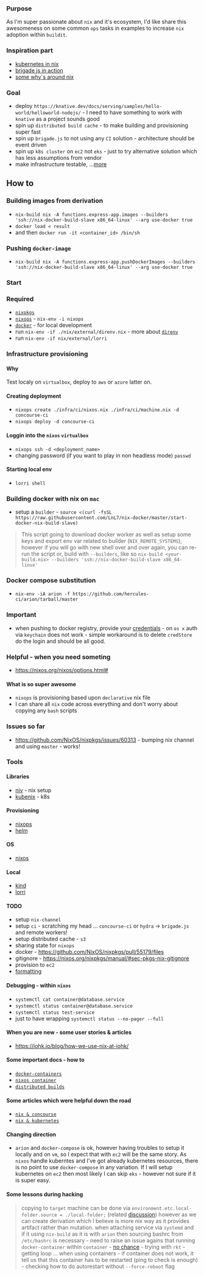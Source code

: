 ### Purpose
As I'm super passionate about `nix` and it's ecosystem, I'd like share this awesomeness on some common `ops` tasks in examples to increase `nix` adoption within `buildit`.

### Inspiration part
* [kubernetes in nix](https://www.youtube.com/watch?v=XgZWbrBLP4I)
* [brigade js in action](https://www.youtube.com/watch?v=yhfc0FKdFc8&t=1s)
* [some why`s around nix](https://www.youtube.com/watch?v=YbUPdv03ciI)

### Goal
* deploy `https://knative.dev/docs/serving/samples/hello-world/helloworld-nodejs/` - I need to have something to work with `knative` as a project sounds good
* spin up `distributed build cache` - to make building and provisioning super fast
* spin up `brigade.js` to not using any `CI` solution - architecture should be event driven
* spin up `k8s cluster` on `ec2` not `eks` - just to try alternative solution which has less assumptions from vendor
* make infrastructure testable, ...[more](https://nixos.org/nixos/manual/index.html#sec-nixos-tests)

## How to
### Building images from derivation
* `nix-build nix -A functions.express-app.images --builders 'ssh://nix-docker-build-slave x86_64-linux' --arg use-docker true`
* `docker load < result`
* and then `docker run -it <container_id> /bin/sh`

### Pushing `docker-image`
* `nix-build nix -A functions.express-app.pushDockerImages --builders 'ssh://nix-docker-build-slave x86_64-linux' --arg use-docker true`

### Start
### Required
* [`nixpkgs`](https://nixos.org/nix/download.html)
* [`nixops`](https://nixos.org/nixops/manual/#chap-installation) - `nix-env -i nixops`
* [`docker`](https://www.docker.com/get-started) - for local development
* run `nix-env -if ./nix/external/direnv.nix` - more about [`direnv`](https://direnv.net/)
* run `nix-env -if nix/external/lorri`

### Infrastructure provisioning
#### Why
Test localy on `virtualbox`, deploy to `aws` or `azure` latter on.

#### Creating deployment
* `nixops create ./infra/ci/nixos.nix ./infra/ci/machine.nix -d concourse-ci`
* `nixops deploy -d concourse-ci`

#### Loggin into the `nixos` `virtualbox`
* `nixops ssh -d <deployment_name>`
* changing password (if you want to play in non headless mode) `passwd`

#### Starting local env
* `lorri shell`

### Building docker with nix on `mac`
* setup a `builder` - `source <(curl -fsSL https://raw.githubusercontent.com/LnL7/nix-docker/master/start-docker-nix-build-slave)`
> This script going to download docker worker as well as setup some keys and export env var related to builder (`NIX_REMOTE_SYSTEMS`), however if you will go with new shell over and over again, you can re-run the script or, build with `--builders`, like so `nix-build <your-build.nix> --builders 'ssh://nix-docker-build-slave x86_64-linux'`

### Docker compose substitution
* `nix-env -iA arion -f https://github.com/hercules-ci/arion/tarball/master`

### Important
* when pushing to docker registry, provide your [credentials](https://github.com/containers/skopeo#private-registries-with-authentication) - on `os x` auth via `keychain` does not work - simple workaround is to delete `credStore` do the login and should be all good.

### Helpful - when you need someting
* https://nixos.org/nixos/options.html#

#### What is so super awesome
* `nixops` is provisioning based upon `declarative` nix file
* I can share all `nix` code across everything and don't worry about copying any `bash` scripts

### Issues so far
* https://github.com/NixOS/nixpkgs/issues/60313 - bumping nix channel and using `master` - works!

### Tools

#### Libraries
* [niv](https://github.com/nmattia/niv) - nix setup
* [kubenix](https://github.com/xtruder/kubenix/tree/kubenix-2.0) - k8s

#### Provisioning
* [nixops](https://nixos.org/nixops/)
* [helm](https://helm.sh/)

#### OS
* [nixos](https://nixos.org/nixos/about.html)

#### Local
* [kind](https://github.com/kubernetes-sigs/kind)
* [lorri](https://github.com/target/lorri)

#### TODO
* setup `nix-channel`
* setup `ci` - scratching my head ... `concourse-ci` or `hydra` -> `brigade.js` and remote workers!
* setup distributed cache - `s3`
* sharing state for `nixops`
* docker - https://github.com/NixOS/nixpkgs/pull/55179/files
* gitignore - https://nixos.org/nixpkgs/manual/#sec-pkgs-nix-gitignore
* provision to `ec2`
* [formatting](https://github.com/serokell/nixfmt)

#### Debugging - within `nixos`
* `systemctl cat container@database.service`
* `systemctl status container@database.service`
* `systemctl status test-service`
* just to have wrapping `systemctl status --no-pager --full`

#### When you are new - some user stories & articles
* https://iohk.io/blog/how-we-use-nix-at-iohk/

#### Some important docs - how to
* [`docker-containers`](https://github.com/NixOS/nixpkgs/pull/55179)
* [`nixos container`](https://nixos.org/nixos/manual/#ch-containers)
* [`distributed builds`](https://nixos.wiki/wiki/Distributed_build)

#### Some articles which were helpful down the road
* [`nix & concourse`](https://memo.barrucadu.co.uk/concourseci-nixos.html)
* [`nix & kubernetes`](https://rzetterberg.github.io/kubernetes-nixos.html)

#### Changing direction
* `arion` and `docker-compose` is ok, however having troubles to setup it locally and on `vm`, so I expect that with `ec2` will be the same story. As `nixos` handle kuberntes and I've got already kubernetes resources, there is no point to use `docker-compose` in any variation. If I will setup kubernetes on `ec2` then most likely I can skip `eks` - however not sure if it is super easy.

#### Some lessons during hacking
> copying to `target` machine can be done via `environment.etc.local-folder.source = ./local-folder;`
  (related [discussion](https://groups.google.com/forum/#!topic/nix-devel/0AS_sEH7n-M))
  however as we can create derivation which I believe is more nix way as it provides artifact rather than mutation.
> when attaching service via `systemd` and if it using `nix-build` as it is with `arion` then sourcing bashrc from `/etc/bashrc` is necessary - need to raise an issue agains that
> running `docker-container` within `container` - [no chance](https://github.com/NixOS/nixpkgs/issues/28659) - trying with `rkt` - getting loop ...
> when using containers - if container does not work, it tell us that this container has to be restarted (ping to check is enough) - checking how to do autorestart without `--force-reboot` flag